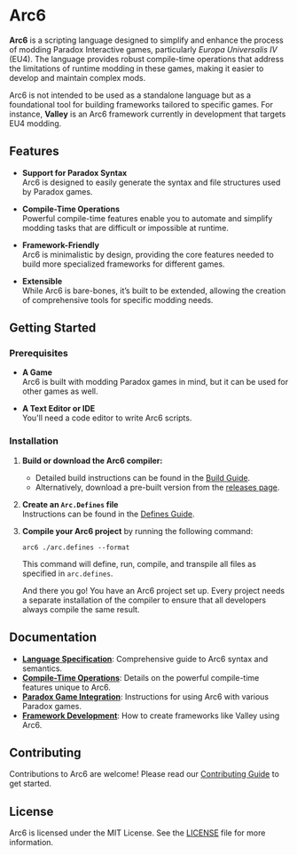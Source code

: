 # Arc6

**Arc6** is a scripting language designed to simplify and enhance the process of modding Paradox Interactive games, particularly *Europa Universalis IV* (EU4). The language provides robust compile-time operations that address the limitations of runtime modding in these games, making it easier to develop and maintain complex mods.

Arc6 is not intended to be used as a standalone language but as a foundational tool for building frameworks tailored to specific games. For instance, **Valley** is an Arc6 framework currently in development that targets EU4 modding.

## Features

- **Support for Paradox Syntax**  
  Arc6 is designed to easily generate the syntax and file structures used by Paradox games.

- **Compile-Time Operations**  
  Powerful compile-time features enable you to automate and simplify modding tasks that are difficult or impossible at runtime.

- **Framework-Friendly**  
  Arc6 is minimalistic by design, providing the core features needed to build more specialized frameworks for different games.

- **Extensible**  
  While Arc6 is bare-bones, it’s built to be extended, allowing the creation of comprehensive tools for specific modding needs.

## Getting Started

### Prerequisites

- **A Game**  
  Arc6 is built with modding Paradox games in mind, but it can be used for other games as well.

- **A Text Editor or IDE**  
  You'll need a code editor to write Arc6 scripts.

### Installation

1. **Build or download the Arc6 compiler:**
   - Detailed build instructions can be found in the [Build Guide](./docs/Build_Guide.md).
   - Alternatively, download a pre-built version from the [releases page](link-to-releases).

2. **Create an `Arc.Defines` file**  
   Instructions can be found in the [Defines Guide](./Docs/Defines.md).

3. **Compile your Arc6 project** by running the following command:

   `arc6 ./arc.defines --format`
 
   This command will define, run, compile, and transpile all files as specified in `arc.defines`.
    
   And there you go! You have an Arc6 project set up. Every project needs a separate installation of the compiler to ensure that all developers always compile the same result.

## Documentation

- [**Language Specification**](./docs/Language_Specification.md): Comprehensive guide to Arc6 syntax and semantics.
- [**Compile-Time Operations**](./docs/Compile_Time_Operations.md): Details on the powerful compile-time features unique to Arc6.
- [**Paradox Game Integration**](./docs/Paradox_Game_Integration.md): Instructions for using Arc6 with various Paradox games.
- [**Framework Development**](./docs/Framework_Development.md): How to create frameworks like Valley using Arc6.

## Contributing

Contributions to Arc6 are welcome! Please read our [Contributing Guide](./CONTRIBUTING.md) to get started.

## License

Arc6 is licensed under the MIT License. See the [LICENSE](./LICENSE) file for more information.
